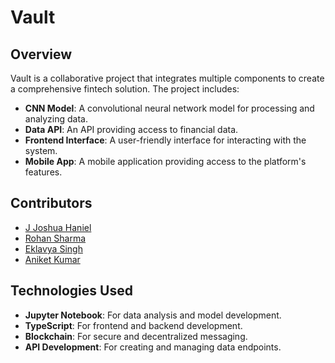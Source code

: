 # Vault

## Overview

Vault is a collaborative project that integrates multiple components to create a comprehensive fintech solution. The project includes:

- **CNN Model**: A convolutional neural network model for processing and analyzing data.
- **Data API**: An API providing access to financial data.
- **Frontend Interface**: A user-friendly interface for interacting with the system.
- **Mobile App**: A mobile application providing access to the platform's features.

## Contributors

- [J Joshua Haniel](https://github.com/joshuahanielgts)
- [Rohan Sharma](https://github.com/KnightofInd)
- [Eklavya Singh](https://github.com/eklavyabytesquad)
- [Aniket Kumar](https://github.com/Aniks18)

## Technologies Used

- **Jupyter Notebook**: For data analysis and model development.
- **TypeScript**: For frontend and backend development.
- **Blockchain**: For secure and decentralized messaging.
- **API Development**: For creating and managing data endpoints.
